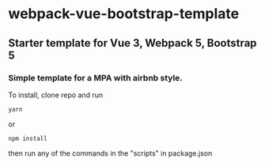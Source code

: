 # webpack-vue-bootstrap-template

## Starter template for Vue 3, Webpack 5, Bootstrap 5

### Simple template for a MPA with airbnb style.


To install, clone repo and run

`yarn`

or 

`npm install`

then run any of the commands in the "scripts" in package.json
